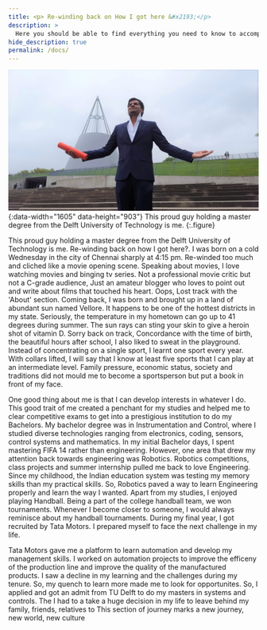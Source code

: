 ```yaml
---
title: <p> Re-winding back on How I got here &#x2193;</p>
description: >
  Here you should be able to find everything you need to know to accomplish the most common tasks when blogging with Hydejack.
hide_description: true
permalink: /docs/
---
```


![Math Screenshot](/assets/img/blog/user.jpg){:data-width="1605" data-height="903"}
This proud guy holding a master degree from the Delft University of Technology is me.
{:.figure} 

This proud guy holding a master degree from the Delft University of Technology is me. Re-winding back on how I got here?. I was born on a cold Wednesday in the city of Chennai sharply at 4:15 pm. Re-winded too much and cliched like a movie opening scene. Speaking about movies, I love watching movies and binging tv series. Not a professional movie critic but not a C-grade audience, Just an amateur blogger who loves to point out and write about films that touched his heart. Oops, Lost track with the 'About' section. Coming back, I was born and brought up in a land of abundant sun named Vellore. It happens to be one of the hottest districts in my state. Seriously, the temperature in my hometown can go up to 41 degrees during summer. The sun rays can sting your skin to give a heroin shot of vitamin D. Sorry back on track, Concordance with the time of birth, the beautiful hours after school, I also liked to sweat in the playground. Instead of concentrating on a single sport, I learnt one sport every year. With collars lifted, I will say that I know at least five sports that I can play at an intermediate level. Family pressure, economic status, society and traditions did not mould me to become a sportsperson but put a book in front of my face. 

One good thing about me is that I can develop interests in whatever I do. This good trait of me created a penchant for my studies and helped me to clear competitive exams to get into a prestigious institution to do my Bachelors. My bachelor degree was in Instrumentation and Control, where I studied diverse technologies ranging from electronics, coding, sensors, control systems and mathematics. In my initial Bachelor days, I spent mastering FIFA 14 rather than engineering. However, one area that drew my attention back towards engineering was Robotics. Robotics competitions, class projects and summer internship pulled me back to love Engineering. Since my childhood, the Indian education system was testing my memory skills than my practical skills. So, Robotics paved a way to learn Engineering properly and learn the way I wanted. Apart from my studies, I enjoyed playing Handball. Being a part of the college handball team, we won tournaments.  Whenever I become closer to someone,  I would always reminisce about my handball tournaments. During my final year, I got recruited by Tata Motors. I  prepared myself to face the next challenge in my life.

Tata Motors gave me a platform to learn automation and develop my management skills. I worked on automation projects to improve the efficeny of the production line and improve the quality of the manufactured products. I saw a decline in my learning and the challenges during my tenure. So, my quench to learn more made me to look for opportunites. So, I applied and got an admit from TU Delft to do my masters in systems and controls. The  I had to a take a huge decision in my life to leave behind my family, friends, relatives to    This section of journey marks a new journey, new world, new culture

<!---

<h3><b>எது நடந்ததோ, அது நன்றாகவே நடந்தது - What Happened, It happened well</b></h3>

* [School Days]{:.heading.flip-title} --- Shrishti Vidyasharam 
* [Bachelor Days]{:.heading.flip-title} --- National Institue of Technology Trichy
* [First Work]{:.heading.flip-title} --- Tata Motors Limited 
* [Master Days]{:.heading.flip-title} --- Delft University of Technology
{:.related-posts.faded}

<h3><b>எது நடக்கிறதோ, அது நன்றாகவே நடக்கிறது - Whatever happens, it goes well.</b></h3>

* [Marriage]{:.heading.flip-title} ---  My Love
{:.related-posts.faded}


<h3><b>எது நடக்க இருக்கிறதோ, அதுவும் நன்றாகவே நடக்கும் - Whatever is going to happen will happen well.</b></h3>


[school days]: school_days.md
[Bachelor Days]: college.md
[First Work]: work.md
[Master Days]: netherlands.md
[Marriage]: Marriage.md
-->